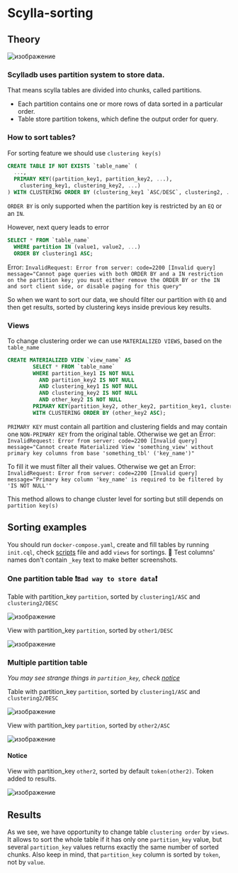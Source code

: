 # Scylla-sorting
## Theory

![изображение](https://user-images.githubusercontent.com/62651944/220197255-7380ab1e-2fae-4362-9263-949bd4dd2910.png)
### Scylladb uses partition system to store data.
That means scylla tables are divided into chunks, called partitions. 
- Each partition contains one or more rows of data sorted in a particular order.
- Table store partition tokens, which define the output order for query.

### How to sort tables?
For sorting feature we should use `clustering key(s)`
```SQL
CREATE TABLE IF NOT EXISTS `table_name` (
  ..., 
  PRIMARY KEY((partition_key1, partition_key2, ...), 
    clustering_key1, clustering_key2, ...)
) WITH CLUSTERING ORDER BY (clustering_key1 `ASC/DESC`, clustering2, ...);
```
<!-- After table creation we can only reverse all columns. -->
`ORDER BY` is only supported when the partition key is restricted by an `EQ` or an `IN`.

However, next query leads to error
```SQL
SELECT * FROM `table_name` 
  WHERE partition IN (value1, value2, ...)
  ORDER BY clustering1 ASC;
```
Error:  ```InvalidRequest: Error from server: code=2200 [Invalid query] message="Cannot page queries with both ORDER BY and a IN restriction on the partition key; you must either remove the ORDER BY or the IN and sort client side, or disable paging for this query"```

So when we want to sort our data, we should filter our partition with `EQ` and then get results, sorted by clustering keys inside previous key results.

### Views
To change clustering order we can use `MATERIALIZED VIEWS`, based on the `table_name`
```SQL
CREATE MATERIALIZED VIEW `view_name` AS
        SELECT * FROM `table_name`
        WHERE partition_key1 IS NOT NULL 
          AND partition_key2 IS NOT NULL 
          AND clustering_key1 IS NOT NULL 
          AND clustering_key2 IS NOT NULL 
          AND other_key2 IS NOT NULL
        PRIMARY KEY(partition_key2, other_key2, partition_key1, clustering_key2, clustering_key1) 
        WITH CLUSTERING ORDER BY (other_key2 ASC);
```
`PRIMARY KEY` must contain all partition and clustering fields and may contain one `NON-PRIMARY KEY` from the original table. Otherwise we get an Error: ```InvalidRequest: Error from server: code=2200 [Invalid query] message="Cannot create Materialized View 'something_view' without primary key columns from base 'something_tbl' ('key_name')"```

To fill it we must filter all their values. Otherwise we get an Error: ```InvalidRequest: Error from server: code=2200 [Invalid query] message="Primary key column 'key_name' is required to be filtered by 'IS NOT NULL'"```

This method allows to change cluster level for sorting but still depends on `partition key(s)`


## Sorting examples
You should run `docker-compose.yaml`, create and fill tables by running `init.cql`, check [scripts](/scripts.md) file and add `views` for sortings. 
💬 Test columns' names don't contain `_key` text to make better screenshots.

### One partition table :heavy_exclamation_mark:`Bad way to store data`:heavy_exclamation_mark:

Table with partition_key `partition`, sorted by `clustering1/ASC` and `clustering2/DESC`

![изображение](https://github.com/AlexBrand12345/scylla-sorting/assets/62651944/4a929aaa-fc8c-47e3-bf02-3a0e3bf11705)

View with partition_key `partition`, sorted by `other1/DESC`

![изображение](https://github.com/AlexBrand12345/scylla-sorting/assets/62651944/507df71e-883b-4d4f-a353-3ead23f584cd)

### Multiple partition table
*You may see strange things in `partition_key`, check [notice](#notice)*

Table with partition_key `partition`, sorted by `clustering1/ASC` and `clustering2/DESC`

![изображение](https://github.com/AlexBrand12345/scylla-sorting/assets/62651944/74fbcace-b1a8-4726-9378-4aa0961b61d6)

View with partition_key `partition`, sorted by `other2/ASC`

![изображение](https://github.com/AlexBrand12345/scylla-sorting/assets/62651944/1ebd48d8-d26d-417f-85c5-1a65e84ecc44)

#### Notice
View with partition_key `other2`, sorted by default `token(other2)`. Token added to results.

![изображение](https://github.com/AlexBrand12345/scylla-sorting/assets/62651944/d306edb5-6941-48e5-a32e-efd6969c5493)

## Results
As we see, we have opportunity to change table `clustering order` by `views`. 
It allows to sort the whole table if it has only one `partition_key` value, but several `partition_key` values returns exactly the same number of sorted chunks. Also keep in mind, that `partition_key` column is sorted by `token`, not by `value`.
